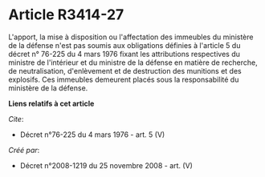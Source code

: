 # Article R3414-27

L'apport, la mise à disposition ou l'affectation des immeubles du ministère de la défense n'est pas soumis aux obligations
définies à l'article 5 du décret n° 76-225 du 4 mars 1976 fixant les attributions respectives du ministre de l'intérieur et
du ministre de la défense en matière de recherche, de neutralisation, d'enlèvement et de destruction des munitions et des
explosifs. Ces immeubles demeurent placés sous la responsabilité du ministère de la défense.

**Liens relatifs à cet article**

_Cite_:

  - Décret n°76-225 du 4 mars 1976 - art. 5 (V)

_Créé par_:

  - Décret n°2008-1219 du 25 novembre 2008 - art. (V)
